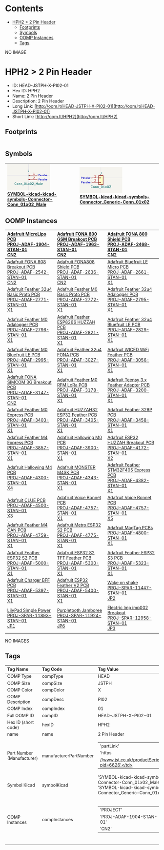 



Contents
========

* [HPH2 > 2 Pin Header](#hph2--2-pin-header)
	* [Footprints](#footprints)
	* [Symbols](#symbols)
	* [OOMP Instances](#oomp-instances)
	* [Tags](#tags)
  
NO IMAGE  
# HPH2 > 2 Pin Header

- ID: HEAD-JSTPH-X-PI02-01
- Hex ID: HPH2
- Name: 2 Pin Header
- Description: 2 Pin Header
- Long Link: [http://oom.lt/HEAD-JSTPH-X-PI02-01](http://oom.lt/HEAD-JSTPH-X-PI02-01)
- Short Link: [http://oom.lt/HPH2](http://oom.lt/HPH2)

## Footprints
  

||||
| :--- | :--- | :--- |

## Symbols
  

|[![](https://raw.githubusercontent.com/oomlout/oomlout_OOMP_eda_V2/main/SYMBOL/kicad/kicad-symbols/Connector/Conn_01x02_Male/image_140.png)<br>SYMBOL-kicad-kicad-symbols-Connector-Conn_01x02_Male](https://github.com/oomlout/oomlout_OOMP_eda_V2/tree/main/SYMBOL/kicad/kicad-symbols/Connector/Conn_01x02_Male/)|[![](https://raw.githubusercontent.com/oomlout/oomlout_OOMP_eda_V2/main/SYMBOL/kicad/kicad-symbols/Connector_Generic/Conn_01x02/image_140.png)<br>SYMBOL-kicad-kicad-symbols-Connector_Generic-Conn_01x02](https://github.com/oomlout/oomlout_OOMP_eda_V2/tree/main/SYMBOL/kicad/kicad-symbols/Connector_Generic/Conn_01x02/)||
| :--- | :--- | :--- |

## OOMP Instances
  

|[Adafruit MicroLipo PCB<br>PROJ-ADAF-1904-STAN-01<br>CN2](https://github.com/oomlout/oomlout_OOMP_projects_V2/tree/main/PROJ/ADAF/1904/STAN/01/)|[Adafruit FONA 800 GSM Breakout PCB<br>PROJ-ADAF-1963-STAN-01<br>CN2](https://github.com/oomlout/oomlout_OOMP_projects_V2/tree/main/PROJ/ADAF/1963/STAN/01/)|[Adafruit FONA 800 Shield PCB<br>PROJ-ADAF-2468-STAN-01<br>CN2](https://github.com/oomlout/oomlout_OOMP_projects_V2/tree/main/PROJ/ADAF/2468/STAN/01/)|
| :--- | :--- | :--- |
|[Adafruit FONA 808 Breakout PCB<br>PROJ-ADAF-2542-STAN-01<br>CN2](https://github.com/oomlout/oomlout_OOMP_projects_V2/tree/main/PROJ/ADAF/2542/STAN/01/)|[Adafruit FONA808 Shield PCB<br>PROJ-ADAF-2636-STAN-01<br>CN2](https://github.com/oomlout/oomlout_OOMP_projects_V2/tree/main/PROJ/ADAF/2636/STAN/01/)|[Adafruit Bluefruit LE Micro PCB<br>PROJ-ADAF-2661-STAN-01<br>X1](https://github.com/oomlout/oomlout_OOMP_projects_V2/tree/main/PROJ/ADAF/2661/STAN/01/)|
|[Adafruit Feather 32u4 Basic Proto PCB<br>PROJ-ADAF-2771-STAN-01<br>X1](https://github.com/oomlout/oomlout_OOMP_projects_V2/tree/main/PROJ/ADAF/2771/STAN/01/)|[Adafruit Feather M0 Basic Proto PCB<br>PROJ-ADAF-2772-STAN-01<br>X1](https://github.com/oomlout/oomlout_OOMP_projects_V2/tree/main/PROJ/ADAF/2772/STAN/01/)|[Adafruit Feather 32u4 Adalogger PCB<br>PROJ-ADAF-2795-STAN-01<br>X1](https://github.com/oomlout/oomlout_OOMP_projects_V2/tree/main/PROJ/ADAF/2795/STAN/01/)|
|[Adafruit Feather M0 Adalogger PCB<br>PROJ-ADAF-2796-STAN-01<br>X1](https://github.com/oomlout/oomlout_OOMP_projects_V2/tree/main/PROJ/ADAF/2796/STAN/01/)|[Adafruit Feather ESP8266 HUZZAH PCB<br>PROJ-ADAF-2821-STAN-01<br>X1](https://github.com/oomlout/oomlout_OOMP_projects_V2/tree/main/PROJ/ADAF/2821/STAN/01/)|[Adafruit Feather 32u4 Bluefruit LE PCB<br>PROJ-ADAF-2829-STAN-01<br>X1](https://github.com/oomlout/oomlout_OOMP_projects_V2/tree/main/PROJ/ADAF/2829/STAN/01/)|
|[Adafruit Feather M0 Bluefruit LE PCB<br>PROJ-ADAF-2995-STAN-01<br>X1](https://github.com/oomlout/oomlout_OOMP_projects_V2/tree/main/PROJ/ADAF/2995/STAN/01/)|[Adafruit Feather 32u4 FONA PCB<br>PROJ-ADAF-3027-STAN-01<br>X1](https://github.com/oomlout/oomlout_OOMP_projects_V2/tree/main/PROJ/ADAF/3027/STAN/01/)|[Adafruit WICED WiFi Feather PCB<br>PROJ-ADAF-3056-STAN-01<br>X1](https://github.com/oomlout/oomlout_OOMP_projects_V2/tree/main/PROJ/ADAF/3056/STAN/01/)|
|[Adafruit FONA SIMCOM 3G Breakout PCB<br>PROJ-ADAF-3147-STAN-01<br>CN2](https://github.com/oomlout/oomlout_OOMP_projects_V2/tree/main/PROJ/ADAF/3147/STAN/01/)|[Adafruit Feather M0 RFM LoRa PCB<br>PROJ-ADAF-3178-STAN-01<br>X1](https://github.com/oomlout/oomlout_OOMP_projects_V2/tree/main/PROJ/ADAF/3178/STAN/01/)|[Adafruit Teensy 3.x Feather Adapter PCB<br>PROJ-ADAF-3200-STAN-01<br>X1](https://github.com/oomlout/oomlout_OOMP_projects_V2/tree/main/PROJ/ADAF/3200/STAN/01/)|
|[Adafruit Feather M0 Express PCB<br>PROJ-ADAF-3403-STAN-01<br>X1](https://github.com/oomlout/oomlout_OOMP_projects_V2/tree/main/PROJ/ADAF/3403/STAN/01/)|[Adafruit HUZZAH32 ESP32 Feather PCB<br>PROJ-ADAF-3405-STAN-01<br>X1](https://github.com/oomlout/oomlout_OOMP_projects_V2/tree/main/PROJ/ADAF/3405/STAN/01/)|[Adafruit Feather 328P PCB<br>PROJ-ADAF-3458-STAN-01<br>X1](https://github.com/oomlout/oomlout_OOMP_projects_V2/tree/main/PROJ/ADAF/3458/STAN/01/)|
|[Adafruit Feather M4 Express PCB<br>PROJ-ADAF-3857-STAN-01<br>X1](https://github.com/oomlout/oomlout_OOMP_projects_V2/tree/main/PROJ/ADAF/3857/STAN/01/)|[Adafruit Hallowing M0 PCB<br>PROJ-ADAF-3900-STAN-01<br>X1](https://github.com/oomlout/oomlout_OOMP_projects_V2/tree/main/PROJ/ADAF/3900/STAN/01/)|[Adafruit ESP32 HUZZAH Breakout PCB<br>PROJ-ADAF-4172-STAN-01<br>X2](https://github.com/oomlout/oomlout_OOMP_projects_V2/tree/main/PROJ/ADAF/4172/STAN/01/)|
|[Adafruit Hallowing M4 PCB<br>PROJ-ADAF-4300-STAN-01<br>X4](https://github.com/oomlout/oomlout_OOMP_projects_V2/tree/main/PROJ/ADAF/4300/STAN/01/)|[Adafruit MONSTER M4SK PCB<br>PROJ-ADAF-4343-STAN-01<br>X1](https://github.com/oomlout/oomlout_OOMP_projects_V2/tree/main/PROJ/ADAF/4343/STAN/01/)|[Adafruit Feather STM32F405 Express PCB<br>PROJ-ADAF-4382-STAN-01<br>X1](https://github.com/oomlout/oomlout_OOMP_projects_V2/tree/main/PROJ/ADAF/4382/STAN/01/)|
|[Adafruit CLUE PCB<br>PROJ-ADAF-4500-STAN-01<br>X3](https://github.com/oomlout/oomlout_OOMP_projects_V2/tree/main/PROJ/ADAF/4500/STAN/01/)|[Adafruit Voice Bonnet PCB<br>PROJ-ADAF-4757-STAN-01<br>X1](https://github.com/oomlout/oomlout_OOMP_projects_V2/tree/main/PROJ/ADAF/4757/STAN/01/)|[Adafruit Voice Bonnet PCB<br>PROJ-ADAF-4757-STAN-01<br>X5](https://github.com/oomlout/oomlout_OOMP_projects_V2/tree/main/PROJ/ADAF/4757/STAN/01/)|
|[Adafruit Feather M4 CAN PCB<br>PROJ-ADAF-4759-STAN-01<br>X1](https://github.com/oomlout/oomlout_OOMP_projects_V2/tree/main/PROJ/ADAF/4759/STAN/01/)|[Adafruit Metro ESP32 S2 PCB<br>PROJ-ADAF-4775-STAN-01<br>X1](https://github.com/oomlout/oomlout_OOMP_projects_V2/tree/main/PROJ/ADAF/4775/STAN/01/)|[Adafruit MagTag PCBs<br>PROJ-ADAF-4800-STAN-01<br>X1](https://github.com/oomlout/oomlout_OOMP_projects_V2/tree/main/PROJ/ADAF/4800/STAN/01/)|
|[Adafruit Feather ESP32 S2 PCB<br>PROJ-ADAF-5000-STAN-01<br>X1](https://github.com/oomlout/oomlout_OOMP_projects_V2/tree/main/PROJ/ADAF/5000/STAN/01/)|[Adafruit ESP32 S2 TFT Feather PCB<br>PROJ-ADAF-5300-STAN-01<br>X1](https://github.com/oomlout/oomlout_OOMP_projects_V2/tree/main/PROJ/ADAF/5300/STAN/01/)|[Adafruit Feather ESP32 S3 PCB<br>PROJ-ADAF-5323-STAN-01<br>X1](https://github.com/oomlout/oomlout_OOMP_projects_V2/tree/main/PROJ/ADAF/5323/STAN/01/)|
|[Adafruit Charger BFF PCB<br>PROJ-ADAF-5397-STAN-01<br>X1](https://github.com/oomlout/oomlout_OOMP_projects_V2/tree/main/PROJ/ADAF/5397/STAN/01/)|[Adafruit ESP32 Feather V2 PCB<br>PROJ-ADAF-5400-STAN-01<br>X1](https://github.com/oomlout/oomlout_OOMP_projects_V2/tree/main/PROJ/ADAF/5400/STAN/01/)|[Wake on shake<br>PROJ-SPAR-11447-STAN-01<br>JP2](https://github.com/oomlout/oomlout_OOMP_projects_V2/tree/main/PROJ/SPAR/11447/STAN/01/)|
|[LilyPad Simple Power<br>PROJ-SPAR-11893-STAN-01<br>JP1](https://github.com/oomlout/oomlout_OOMP_projects_V2/tree/main/PROJ/SPAR/11893/STAN/01/)|[Purpletooth Jamboree<br>PROJ-SPAR-11924-STAN-01<br>JP6](https://github.com/oomlout/oomlout_OOMP_projects_V2/tree/main/PROJ/SPAR/11924/STAN/01/)|[Electric Imp imp002 Breakout<br>PROJ-SPAR-12958-STAN-01<br>JP3](https://github.com/oomlout/oomlout_OOMP_projects_V2/tree/main/PROJ/SPAR/12958/STAN/01/)|
||||
  
NO IMAGES  
## Tags
  

|Tag Name|Tag Code|Tag Value|
| :--- | :--- | :--- |
|OOMP Type|oompType|HEAD|
|OOMP Size|oompSize|JSTPH|
|OOMP Color|oompColor|X|
|OOMP Description|oompDesc|PI02|
|OOMP Index|oompIndex|01|
|Full OOMP ID|oompID|HEAD-JSTPH-X-PI02-01|
|Hex ID (short code)|hexID|HPH2|
|name|name|2 Pin Header|
|Part Number (Manufacturer)|manufacturerPartNumber|<table><tr><td>'partLink'</td></tr><tr><td> 'https</td></tr><tr><td>//www.jst.co.uk/productSeries.php?pid=6626'</td></tr></table>|
|Symbol Kicad|symbolKicad|'SYMBOL-kicad-kicad-symbols-Connector-Conn_01x02_Male', 'SYMBOL-kicad-kicad-symbols-Connector_Generic-Conn_01x02'|
|OOMP Instances|oompInstances|<table><tr><td>'PROJECT'</td></tr><tr><td> 'PROJ-ADAF-1904-STAN-01'</td><td> 'ID'</td></tr><tr><td> 'CN2'</td></tr></table></td><td> <table><tr><td>'PROJECT'</td></tr><tr><td> 'PROJ-ADAF-1963-STAN-01'</td><td> 'ID'</td></tr><tr><td> 'CN2'</td></tr></table></td><td> <table><tr><td>'PROJECT'</td></tr><tr><td> 'PROJ-ADAF-2468-STAN-01'</td><td> 'ID'</td></tr><tr><td> 'CN2'</td></tr></table></td><td> <table><tr><td>'PROJECT'</td></tr><tr><td> 'PROJ-ADAF-2542-STAN-01'</td><td> 'ID'</td></tr><tr><td> 'CN2'</td></tr></table></td><td> <table><tr><td>'PROJECT'</td></tr><tr><td> 'PROJ-ADAF-2636-STAN-01'</td><td> 'ID'</td></tr><tr><td> 'CN2'</td></tr></table></td><td> <table><tr><td>'PROJECT'</td></tr><tr><td> 'PROJ-ADAF-2661-STAN-01'</td><td> 'ID'</td></tr><tr><td> 'X1'</td></tr></table></td><td> <table><tr><td>'PROJECT'</td></tr><tr><td> 'PROJ-ADAF-2771-STAN-01'</td><td> 'ID'</td></tr><tr><td> 'X1'</td></tr></table></td><td> <table><tr><td>'PROJECT'</td></tr><tr><td> 'PROJ-ADAF-2772-STAN-01'</td><td> 'ID'</td></tr><tr><td> 'X1'</td></tr></table></td><td> <table><tr><td>'PROJECT'</td></tr><tr><td> 'PROJ-ADAF-2795-STAN-01'</td><td> 'ID'</td></tr><tr><td> 'X1'</td></tr></table></td><td> <table><tr><td>'PROJECT'</td></tr><tr><td> 'PROJ-ADAF-2796-STAN-01'</td><td> 'ID'</td></tr><tr><td> 'X1'</td></tr></table></td><td> <table><tr><td>'PROJECT'</td></tr><tr><td> 'PROJ-ADAF-2821-STAN-01'</td><td> 'ID'</td></tr><tr><td> 'X1'</td></tr></table></td><td> <table><tr><td>'PROJECT'</td></tr><tr><td> 'PROJ-ADAF-2829-STAN-01'</td><td> 'ID'</td></tr><tr><td> 'X1'</td></tr></table></td><td> <table><tr><td>'PROJECT'</td></tr><tr><td> 'PROJ-ADAF-2995-STAN-01'</td><td> 'ID'</td></tr><tr><td> 'X1'</td></tr></table></td><td> <table><tr><td>'PROJECT'</td></tr><tr><td> 'PROJ-ADAF-3027-STAN-01'</td><td> 'ID'</td></tr><tr><td> 'X1'</td></tr></table></td><td> <table><tr><td>'PROJECT'</td></tr><tr><td> 'PROJ-ADAF-3056-STAN-01'</td><td> 'ID'</td></tr><tr><td> 'X1'</td></tr></table></td><td> <table><tr><td>'PROJECT'</td></tr><tr><td> 'PROJ-ADAF-3147-STAN-01'</td><td> 'ID'</td></tr><tr><td> 'CN2'</td></tr></table></td><td> <table><tr><td>'PROJECT'</td></tr><tr><td> 'PROJ-ADAF-3178-STAN-01'</td><td> 'ID'</td></tr><tr><td> 'X1'</td></tr></table></td><td> <table><tr><td>'PROJECT'</td></tr><tr><td> 'PROJ-ADAF-3200-STAN-01'</td><td> 'ID'</td></tr><tr><td> 'X1'</td></tr></table></td><td> <table><tr><td>'PROJECT'</td></tr><tr><td> 'PROJ-ADAF-3403-STAN-01'</td><td> 'ID'</td></tr><tr><td> 'X1'</td></tr></table></td><td> <table><tr><td>'PROJECT'</td></tr><tr><td> 'PROJ-ADAF-3405-STAN-01'</td><td> 'ID'</td></tr><tr><td> 'X1'</td></tr></table></td><td> <table><tr><td>'PROJECT'</td></tr><tr><td> 'PROJ-ADAF-3458-STAN-01'</td><td> 'ID'</td></tr><tr><td> 'X1'</td></tr></table></td><td> <table><tr><td>'PROJECT'</td></tr><tr><td> 'PROJ-ADAF-3857-STAN-01'</td><td> 'ID'</td></tr><tr><td> 'X1'</td></tr></table></td><td> <table><tr><td>'PROJECT'</td></tr><tr><td> 'PROJ-ADAF-3900-STAN-01'</td><td> 'ID'</td></tr><tr><td> 'X1'</td></tr></table></td><td> <table><tr><td>'PROJECT'</td></tr><tr><td> 'PROJ-ADAF-4172-STAN-01'</td><td> 'ID'</td></tr><tr><td> 'X2'</td></tr></table></td><td> <table><tr><td>'PROJECT'</td></tr><tr><td> 'PROJ-ADAF-4300-STAN-01'</td><td> 'ID'</td></tr><tr><td> 'X4'</td></tr></table></td><td> <table><tr><td>'PROJECT'</td></tr><tr><td> 'PROJ-ADAF-4343-STAN-01'</td><td> 'ID'</td></tr><tr><td> 'X1'</td></tr></table></td><td> <table><tr><td>'PROJECT'</td></tr><tr><td> 'PROJ-ADAF-4382-STAN-01'</td><td> 'ID'</td></tr><tr><td> 'X1'</td></tr></table></td><td> <table><tr><td>'PROJECT'</td></tr><tr><td> 'PROJ-ADAF-4500-STAN-01'</td><td> 'ID'</td></tr><tr><td> 'X3'</td></tr></table></td><td> <table><tr><td>'PROJECT'</td></tr><tr><td> 'PROJ-ADAF-4757-STAN-01'</td><td> 'ID'</td></tr><tr><td> 'X1'</td></tr></table></td><td> <table><tr><td>'PROJECT'</td></tr><tr><td> 'PROJ-ADAF-4757-STAN-01'</td><td> 'ID'</td></tr><tr><td> 'X5'</td></tr></table></td><td> <table><tr><td>'PROJECT'</td></tr><tr><td> 'PROJ-ADAF-4759-STAN-01'</td><td> 'ID'</td></tr><tr><td> 'X1'</td></tr></table></td><td> <table><tr><td>'PROJECT'</td></tr><tr><td> 'PROJ-ADAF-4775-STAN-01'</td><td> 'ID'</td></tr><tr><td> 'X1'</td></tr></table></td><td> <table><tr><td>'PROJECT'</td></tr><tr><td> 'PROJ-ADAF-4800-STAN-01'</td><td> 'ID'</td></tr><tr><td> 'X1'</td></tr></table></td><td> <table><tr><td>'PROJECT'</td></tr><tr><td> 'PROJ-ADAF-5000-STAN-01'</td><td> 'ID'</td></tr><tr><td> 'X1'</td></tr></table></td><td> <table><tr><td>'PROJECT'</td></tr><tr><td> 'PROJ-ADAF-5300-STAN-01'</td><td> 'ID'</td></tr><tr><td> 'X1'</td></tr></table></td><td> <table><tr><td>'PROJECT'</td></tr><tr><td> 'PROJ-ADAF-5323-STAN-01'</td><td> 'ID'</td></tr><tr><td> 'X1'</td></tr></table></td><td> <table><tr><td>'PROJECT'</td></tr><tr><td> 'PROJ-ADAF-5397-STAN-01'</td><td> 'ID'</td></tr><tr><td> 'X1'</td></tr></table></td><td> <table><tr><td>'PROJECT'</td></tr><tr><td> 'PROJ-ADAF-5400-STAN-01'</td><td> 'ID'</td></tr><tr><td> 'X1'</td></tr></table></td><td> <table><tr><td>'PROJECT'</td></tr><tr><td> 'PROJ-SPAR-11447-STAN-01'</td><td> 'ID'</td></tr><tr><td> 'JP2'</td></tr></table></td><td> <table><tr><td>'PROJECT'</td></tr><tr><td> 'PROJ-SPAR-11893-STAN-01'</td><td> 'ID'</td></tr><tr><td> 'JP1'</td></tr></table></td><td> <table><tr><td>'PROJECT'</td></tr><tr><td> 'PROJ-SPAR-11924-STAN-01'</td><td> 'ID'</td></tr><tr><td> 'JP6'</td></tr></table></td><td> <table><tr><td>'PROJECT'</td></tr><tr><td> 'PROJ-SPAR-12958-STAN-01'</td><td> 'ID'</td></tr><tr><td> 'JP3'</td></tr></table>|
||||
